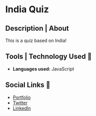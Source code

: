 # India Quiz

## Description | About

This is a quiz based on India!

## Tools | Technology Used 🧰

- **Languages used:** JavaScript

## Social Links 🔗

- [Portfolio](https://nachiketshrikhande.netlify.app/)
- [Twitter](https://twitter.com/nachiket216)
- [LinkedIn](https://www.linkedin.com/in/nachiket-shrikhande-5966211a9/)
